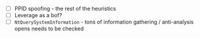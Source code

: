 - [ ] PPID spoofing - the rest of the heuristics 
- [ ] Leverage as a bof?
- [ ] `NtQuerySystemInformation` - tons of information gathering / anti-analysis opens needs to be checked